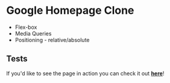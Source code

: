 # Google Homepage Clone

* Flex-box
* Media Queries
* Positioning - relative/absolute


## Tests

If you'd like to see the page in action you can check it out [**here**](https:///google-clone)!
